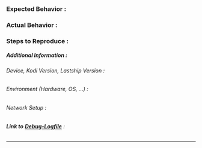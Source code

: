 ### Expected Behavior :



### Actual Behavior :



### Steps to Reproduce :



##### Additional Information :


###### Device, Kodi Version, Lastship Version :

###### Environment (Hardware, OS, ...) :

###### Network Setup :

###### **Link to** [**Debug-Logfile**](http://kodi.wiki/view/Log_file) :


- - -
